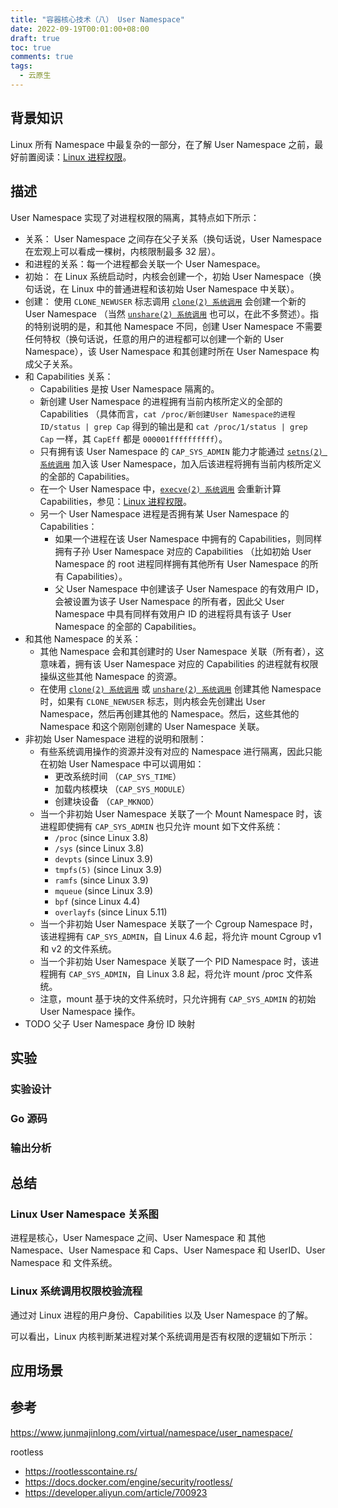 ```yaml
---
title: "容器核心技术（八） User Namespace"
date: 2022-09-19T00:01:00+08:00
draft: true
toc: true
comments: true
tags:
  - 云原生
---
```


## 背景知识

Linux 所有 Namespace 中最复杂的一部分，在了解 User Namespace 之前，最好前置阅读：[Linux 进程权限](/posts/linux-process-permission/)。

## 描述

User Namespace 实现了对进程权限的隔离，其特点如下所示：

* 关系： User Namespace 之间存在父子关系（换句话说，User Namespace 在宏观上可以看成一棵树，内核限制最多 32 层）。
* 和进程的关系：每一个进程都会关联一个 User Namespace。
* 初始： 在 Linux 系统启动时，内核会创建一个，初始 User Namespace（换句话说，在 Linux 中的普通进程和该初始 User Namespace 中关联）。
* 创建： 使用 `CLONE_NEWUSER` 标志调用 [`clone(2) 系统调用`](https://man7.org/linux/man-pages/man2/clone.2.html) 会创建一个新的 User Namespace （当然 [`unshare(2) 系统调用`](https://man7.org/linux/man-pages/man2/unshare.2.html) 也可以，在此不多赘述）。指的特别说明的是，和其他 Namespace 不同，创建 User Namespace 不需要任何特权（换句话说，任意的用户的进程都可以创建一个新的 User Namespace），该 User Namespace 和其创建时所在 User Namespace 构成父子关系。
* 和 Capabilities 关系：
    * Capabilities 是按 User Namespace 隔离的。
    * 新创建 User Namespace 的进程拥有当前内核所定义的全部的 Capabilities （具体而言，`cat /proc/新创建User Namespace的进程ID/status | grep Cap` 得到的输出是和 `cat /proc/1/status | grep Cap` 一样，其 `CapEff` 都是 `000001ffffffffff`）。
    * 只有拥有该 User Namespace 的 `CAP_SYS_ADMIN` 能力才能通过 [`setns(2) 系统调用`](https://man7.org/linux/man-pages/man2/setns.2.html) 加入该 User Namespace，加入后该进程将拥有当前内核所定义的全部的 Capabilities。
    * 在一个 User Namespace 中，[`execve(2) 系统调用`](https://man7.org/linux/man-pages/man2/execve.2.html) 会重新计算 Capabilities，参见：[Linux 进程权限](/posts/linux-process-permission/)。
    * 另一个 User Namespace 进程是否拥有某 User Namespace 的 Capabilities：
        * 如果一个进程在该 User Namespace 中拥有的 Capabilities，则同样拥有子孙 User Namespace 对应的 Capabilities （比如初始 User Namespace 的 root 进程同样拥有其他所有 User Namespace 的所有 Capabilities）。
        * 父 User Namespace 中创建该子 User Namespace 的有效用户 ID，会被设置为该子 User Namespace 的所有者，因此父 User Namespace 中具有同样有效用户 ID 的进程将具有该子 User Namespace 的全部的 Capabilities。
* 和其他 Namespace 的关系：
    * 其他 Namespace 会和其创建时的 User Namespace 关联（所有者），这意味着，拥有该 User Namespace 对应的 Capabilities 的进程就有权限操纵这些其他 Namespace 的资源。
    * 在使用 [`clone(2) 系统调用`](https://man7.org/linux/man-pages/man2/clone.2.html) 或 [`unshare(2) 系统调用`](https://man7.org/linux/man-pages/man2/unshare.2.html)  创建其他 Namespace 时，如果有 `CLONE_NEWUSER` 标志，则内核会先创建出 User Namespace，然后再创建其他的 Namespace。然后，这些其他的 Namespace 和这个刚刚创建的 User Namespace 关联。
* 非初始 User Namespace 进程的说明和限制：
    * 有些系统调用操作的资源并没有对应的 Namespace 进行隔离，因此只能在初始 User Namespace 中可以调用如：
        * 更改系统时间 （`CAP_SYS_TIME`）
        * 加载内核模块 （`CAP_SYS_MODULE`）
        * 创建块设备 （`CAP_MKNOD`）
    * 当一个非初始 User Namespace 关联了一个 Mount Namespace 时，该进程即使拥有 `CAP_SYS_ADMIN` 也只允许 mount 如下文件系统：
        * `/proc` (since Linux 3.8)
        * `/sys` (since Linux 3.8)
        * `devpts` (since Linux 3.9)
        * `tmpfs(5)` (since Linux 3.9)
        * `ramfs` (since Linux 3.9)
        * `mqueue` (since Linux 3.9)
        * `bpf` (since Linux 4.4)
        * `overlayfs` (since Linux 5.11)
    * 当一个非初始 User Namespace 关联了一个 Cgroup Namespace 时，该进程拥有 `CAP_SYS_ADMIN`，自 Linux 4.6 起，将允许 mount Cgroup v1 和 v2 的文件系统。
    * 当一个非初始 User Namespace 关联了一个 PID Namespace 时，该进程拥有 `CAP_SYS_ADMIN`，自 Linux 3.8 起，将允许 mount /proc 文件系统。
    * 注意，mount 基于块的文件系统时，只允许拥有 `CAP_SYS_ADMIN` 的初始 User Namespace 操作。
* TODO 父子 User Namespace 身份 ID 映射

## 实验

### 实验设计

### Go 源码

### 输出分析

## 总结

### Linux User Namespace 关系图

进程是核心，User Namespace 之间、User Namespace 和 其他 Namespace、User Namespace 和 Caps、User Namespace 和 UserID、User Namespace 和 文件系统。

### Linux 系统调用权限校验流程

通过对 Linux 进程的用户身份、Capabilities 以及 User Namespace 的了解。

可以看出，Linux 内核判断某进程对某个系统调用是否有权限的逻辑如下所示：

## 应用场景

## 参考

https://www.junmajinlong.com/virtual/namespace/user_namespace/

rootless

* https://rootlesscontaine.rs/
* https://docs.docker.com/engine/security/rootless/
* https://developer.aliyun.com/article/700923
